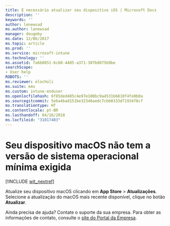 ```yaml
---
title: É necessário atualizar seu dispositivo iOS | Microsoft Docs
description: ''
keywords: ''
author: lenewsad
ms.author: lanewsad
manager: dougeby
ms.date: 12/06/2017
ms.topic: article
ms.prod: ''
ms.service: microsoft-intune
ms.technology: ''
ms.assetid: fa6b0851-6c68-4485-a371-307bd075b9be
searchScope:
- User help
ROBOTS: ''
ms.reviewer: elocholi
ms.suite: ems
ms.custom: intune-enduser
ms.openlocfilehash: 6f85ded485c4e97e100bc9a4531b6810f4fe0b0a
ms.sourcegitcommit: 5eba4bad151be32346aedc7cbb0333d71934f8cf
ms.translationtype: HT
ms.contentlocale: pt-BR
ms.lasthandoff: 04/16/2018
ms.locfileid: "31017403"
---
```

# <a name="your-macos-device-doesnt-have-the-required-minimum-operating-system-version"></a>Seu dispositivo macOS não tem a versão de sistema operacional mínima exigida

[!INCLUDE [wit_nextref](includes/end-user-os-update-guidance.md)]

Atualize seu dispositivo macOS clicando em **App Store** > **Atualizações**. Selecione a atualização do macOS mais recente disponível, clique no botão **Atualizar**.

Ainda precisa de ajuda? Contate o suporte da sua empresa. Para obter as informações de contato, consulte o [site do Portal da Empresa](https://portal.manage.microsoft.com#HelpDeskDialog).
